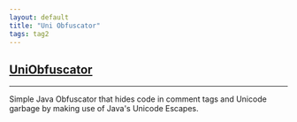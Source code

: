 ```yaml
---
layout: default
title: "Uni Obfuscator"
tags: tag2
---
```

## [UniObfuscator](https://github.com/MJVL/UniObfuscator "UniObfuscator")
***


Simple Java Obfuscator that hides code in comment tags and Unicode garbage by making use of Java's Unicode Escapes.
